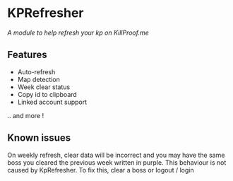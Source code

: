 # KPRefresher

*A module to help refresh your kp on KillProof.me*

## Features

-  Auto-refresh
- Map detection
- Week clear status
- Copy id to clipboard
- Linked account support

.. and more !

## Known issues

On weekly refresh, clear data will be incorrect and you may have the same boss you cleared the previous week written in purple. This behaviour is not caused by KpRefresher.
To fix this, clear a boss or logout / login
